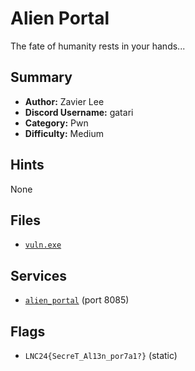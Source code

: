 # Alien Portal
The fate of humanity rests in your hands...

## Summary
- **Author:** Zavier Lee
- **Discord Username:** gatari
- **Category:** Pwn
- **Difficulty:** Medium

## Hints
None

## Files
- [`vuln.exe`](dist\vuln.exe)


## Services
- [`alien_portal`](service/alien_portal) (port 8085)


## Flags
- `LNC24{SecreT_Al13n_por7a1?}` (static)
